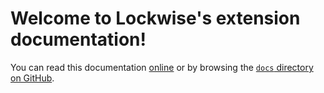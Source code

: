 # Welcome to Lockwise's extension documentation!

You can read this documentation [online][online-docs-link] or by browsing the
[`docs` directory on GitHub][repo-docs-link].

[online-docs-link]: https://mozilla-lockwise.github.io/lockwise-addon/
[repo-docs-link]: https://github.com/mozilla-lockwise/lockwise-addon/tree/master/docs
